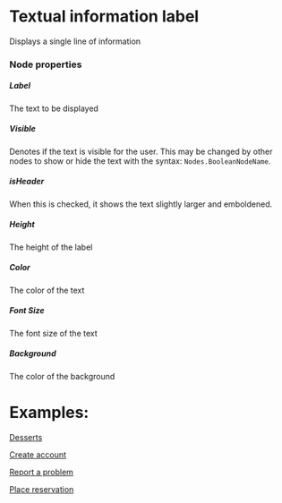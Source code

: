 # Textual information label

Displays a single line of information

### Node properties

##### Label

The text to be displayed

##### Visible

Denotes if the text is visible for the user. This may be changed by other nodes to show or hide the text with the syntax: `Nodes.BooleanNodeName`.

##### isHeader

When this is checked, it shows the text slightly larger and emboldened.

##### Height

The height of the label

##### Color

The color of the text

##### Font Size

The font size of the text

##### Background

The color of the background

# Examples:

[Desserts](../../Nodes/Examples/Desserts.md)

[Create account](../../Nodes/Examples/CreateAccount.md)

[Report a problem](../../Nodes/Examples/ReportAProblem.md)

[Place reservation](../../Nodes/Examples/PlaceReservation.md)
